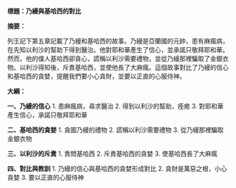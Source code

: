 **標題：乃縵與基哈西的對比**

**摘要：**

列王記下第五章記載了乃縵和基哈西的故事。乃縵是亞蘭國的元帥，患有麻瘋病，在先知以利沙的幫助下得到醫治。他對耶和華產生了信心，並承諾只敬拜耶和華。然而，他的僕人基哈西卻貪心，謊稱以利沙需要禮物，並從乃縵那裡騙取了金銀衣物。以利沙得知後，斥責基哈西，並使他長了大麻瘋。這個故事對比了乃縵的信心和基哈西的貪婪，提醒我們要小心貪財，並要以正直的心服侍神。

**大綱：**

**一、乃縵的信心**
    1. 患麻瘋病，尋求醫治
    2. 得到以利沙的幫助，痊癒
    3. 對耶和華產生信心，承諾只敬拜耶和華

**二、基哈西的貪婪**
    1. 貪圖乃縵的禮物
    2. 謊稱以利沙需要禮物
    3. 從乃縵那裡騙取金銀衣物

**三、以利沙的斥責**
    1. 責問基哈西
    2. 斥責基哈西的貪婪
    3. 使基哈西長了大麻瘋

**四、對比與教訓**
    1. 乃縵的信心與基哈西的貪婪形成對比
    2. 貪財是萬惡之根，小心貪婪
    3. 要以正直的心服侍神
